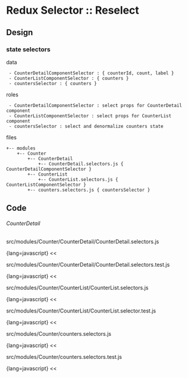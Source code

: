 Redux Selector :: Reselect
===

Design
---

### state selectors

data
```text
 - CounterDetailComponentSelector : { counterId, count, label }
 - CounterListComponentSelector : { counters }
 - countersSelector : { counters }
```

roles
```text
 - CounterDetailComponentSelector : select props for CounterDetail component 
 - CounterListComponentSelector : select props for CounterList component
 - countersSelector : select and denormalize counters state
```

files
```text
+-- modules
    +-- Counter
        +-- CounterDetail
            +-- CounterDetail.selectors.js { CounterDetailComponentSelector }
        +-- CounterList
            +-- CounterList.selectors.js { CounterListComponentSelector }
        +-- counters.selectors.js { countersSelector }
```

Code
---

###### CounterDetail

src/modules/Counter/CounterDetail/CounterDetail.selectors.js

{lang=javascript}
<<[](../src/modules/Counter/CounterDetail/CounterDetail.selectors.js)

src/modules/Counter/CounterDetail/CounterDetail.selectors.test.js

{lang=javascript}
<<[](../src/modules/Counter/CounterDetail/CounterDetail.selectors.test.js)

src/modules/Counter/CounterList/CounterList.selectors.js

{lang=javascript}
<<[](../src/modules/Counter/CounterList/CounterList.selectors.js)

src/modules/Counter/CounterList/CounterList.selector.test.js

{lang=javascript}
<<[](../src/modules/Counter/CounterList/CounterList.selectors.test.js)

src/modules/Counter/counters.selectors.js

{lang=javascript}
<<[](../src/modules/Counter/counters.selectors.js)

src/modules/Counter/counters.selectors.test.js

{lang=javascript}
<<[](../src/modules/Counter/counters.selectors.test.js)
